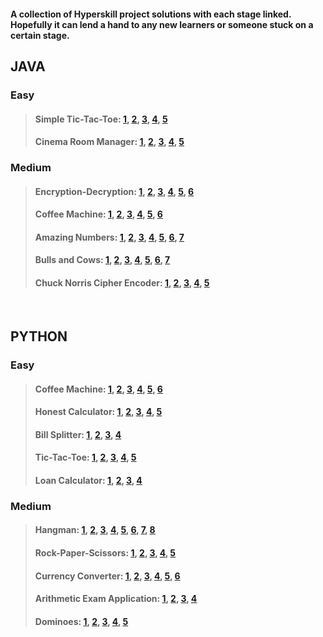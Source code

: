 #### A collection of Hyperskill project solutions with each stage linked. Hopefully it can lend a hand to any new learners or someone stuck on a certain stage.


## JAVA

### Easy
> #### Simple Tic-Tac-Toe: [1](https://github.com/PeterJSims/Hyperskill/tree/main/Java/Simple%20Tic-Tac-Toe/step1), [2](https://github.com/PeterJSims/Hyperskill/tree/main/Java/Simple%20Tic-Tac-Toe/step2), [3](https://github.com/PeterJSims/Hyperskill/tree/main/Java/Simple%20Tic-Tac-Toe/step3), [4](https://github.com/PeterJSims/Hyperskill/tree/main/Java/Simple%20Tic-Tac-Toe/step4), [5](https://github.com/PeterJSims/Hyperskill/tree/main/Java/Simple%20Tic-Tac-Toe/step5)
> #### Cinema Room Manager: [1](https://github.com/PeterJSims/Hyperskill/tree/main/Java/Cinema%20Room%20Manager/step1), [2](https://github.com/PeterJSims/Hyperskill/tree/main/Java/Cinema%20Room%20Manager/step2), [3](https://github.com/PeterJSims/Hyperskill/tree/main/Java/Cinema%20Room%20Manager/step3), [4](https://github.com/PeterJSims/Hyperskill/tree/main/Java/Cinema%20Room%20Manager/step4), [5](https://github.com/PeterJSims/Hyperskill/tree/main/Java/Cinema%20Room%20Manager/step5)

### Medium
> #### Encryption-Decryption: [1](https://github.com/PeterJSims/Hyperskill/tree/main/Java/Encryption-Decryption/step1), [2](https://github.com/PeterJSims/Hyperskill/tree/main/Java/Encryption-Decryption/step2), [3](https://github.com/PeterJSims/Hyperskill/tree/main/Java/Encryption-Decryption/step3), [4](https://github.com/PeterJSims/Hyperskill/tree/main/Java/Encryption-Decryption/step4), [5](https://github.com/PeterJSims/Hyperskill/tree/main/Java/Encryption-Decryption/step5), [6](https://github.com/PeterJSims/Hyperskill/tree/main/Java/Encryption-Decryption/step6)
> #### Coffee Machine: [1](https://github.com/PeterJSims/Hyperskill/tree/main/Java/Coffee%20Machine/step1), [2](https://github.com/PeterJSims/Hyperskill/tree/main/Java/Coffee%20Machine/step2), [3](https://github.com/PeterJSims/Hyperskill/tree/main/Java/Coffee%20Machine/step3), [4](https://github.com/PeterJSims/Hyperskill/tree/main/Java/Coffee%20Machine/step4), [5](https://github.com/PeterJSims/Hyperskill/tree/main/Java/Coffee%20Machine/step5), [6](https://github.com/PeterJSims/Hyperskill/tree/main/Java/Coffee%20Machine/step6)
> #### Amazing Numbers: [1](https://github.com/PeterJSims/Hyperskill/tree/main/Java/Amazing%20Numbers/step1), [2](https://github.com/PeterJSims/Hyperskill/tree/main/Java/Amazing%20Numbers/step2), [3](https://github.com/PeterJSims/Hyperskill/tree/main/Java/Amazing%20Numbers/step3), [4](https://github.com/PeterJSims/Hyperskill/tree/main/Java/Amazing%20Numbers/step4), [5](https://github.com/PeterJSims/Hyperskill/tree/main/Java/Amazing%20Numbers/step5), [6](https://github.com/PeterJSims/Hyperskill/tree/main/Java/Amazing%20Numbers/step6), [7](https://github.com/PeterJSims/Hyperskill/tree/main/Java/Amazing%20Numbers/step7)
> #### Bulls and Cows: [1](https://github.com/PeterJSims/Hyperskill/tree/main/Java/Bulls%20and%20Cows/step1), [2](https://github.com/PeterJSims/Hyperskill/tree/main/Java/Bulls%20and%20Cows/step2), [3](https://github.com/PeterJSims/Hyperskill/tree/main/Java/Bulls%20and%20Cows/step3), [4](https://github.com/PeterJSims/Hyperskill/tree/main/Java/Bulls%20and%20Cows/step4), [5](https://github.com/PeterJSims/Hyperskill/tree/main/Java/Bulls%20and%20Cows/step5), [6](https://github.com/PeterJSims/Hyperskill/tree/main/Java/Bulls%20and%20Cows/step6), [7](https://github.com/PeterJSims/Hyperskill/tree/main/Java/Bulls%20and%20Cows/step7)
> #### Chuck Norris Cipher Encoder: [1](https://github.com/PeterJSims/Hyperskill/tree/main/Java/Chuck%20Norris%20Cipher%20Encoder/step1), [2](https://github.com/PeterJSims/Hyperskill/tree/main/Java/Chuck%20Norris%20Cipher%20Encoder/step2), [3](https://github.com/PeterJSims/Hyperskill/tree/main/Java/Chuck%20Norris%20Cipher%20Encoder/step3), [4](https://github.com/PeterJSims/Hyperskill/tree/main/Java/Chuck%20Norris%20Cipher%20Encoder/step4), [5](https://github.com/PeterJSims/Hyperskill/tree/main/Java/Chuck%20Norris%20Cipher%20Encoder/step5)

<br/>

## PYTHON

### Easy
> #### Coffee Machine: [1](https://github.com/PeterJSims/Hyperskill/tree/main/Python/Coffee%20Machine%20-%20PYTHON/Coffee%20Machine/task/stage_1), [2](https://github.com/PeterJSims/Hyperskill/tree/main/Python/Coffee%20Machine%20-%20PYTHON/Coffee%20Machine/task/stage_2), [3](https://github.com/PeterJSims/Hyperskill/tree/main/Python/Coffee%20Machine%20-%20PYTHON/Coffee%20Machine/task/stage_3), [4](https://github.com/PeterJSims/Hyperskill/tree/main/Python/Coffee%20Machine%20-%20PYTHON/Coffee%20Machine/task/stage_4), [5](https://github.com/PeterJSims/Hyperskill/tree/main/Python/Coffee%20Machine%20-%20PYTHON/Coffee%20Machine/task/stage_5), [6](https://github.com/PeterJSims/Hyperskill/tree/main/Python/Coffee%20Machine%20-%20PYTHON/Coffee%20Machine/task/machine)
> #### Honest Calculator: [1](https://github.com/PeterJSims/Hyperskill/tree/main/Python/Honest%20Calculator%20-%20PYTHON/Honest%20Calculator/step_1), [2](https://github.com/PeterJSims/Hyperskill/tree/main/Python/Honest%20Calculator%20-%20PYTHON/Honest%20Calculator/step_2), [3](https://github.com/PeterJSims/Hyperskill/tree/main/Python/Honest%20Calculator%20-%20PYTHON/Honest%20Calculator/step_3), [4](https://github.com/PeterJSims/Hyperskill/tree/main/Python/Honest%20Calculator%20-%20PYTHON/Honest%20Calculator/step_4), [5](https://github.com/PeterJSims/Hyperskill/tree/main/Python/Honest%20Calculator%20-%20PYTHON/Honest%20Calculator/task)
> #### Bill Splitter: [1](https://github.com/PeterJSims/Hyperskill/tree/main/Python/Bill%20Splitter%20-%20PYTHON/Bill%20Splitter/step_1), [2](https://github.com/PeterJSims/Hyperskill/tree/main/Python/Bill%20Splitter%20-%20PYTHON/Bill%20Splitter/step_2), [3](https://github.com/PeterJSims/Hyperskill/tree/main/Python/Bill%20Splitter%20-%20PYTHON/Bill%20Splitter/step_3), [4](https://github.com/PeterJSims/Hyperskill/tree/main/Python/Bill%20Splitter%20-%20PYTHON/Bill%20Splitter/task)
> #### Tic-Tac-Toe: [1](https://github.com/PeterJSims/Hyperskill/tree/main/Python/Simple%20Tic-Tac-Toe%20-%20PYTHON/Simple%20Tic-Tac-Toe/step_1), [2](https://github.com/PeterJSims/Hyperskill/tree/main/Python/Simple%20Tic-Tac-Toe%20-%20PYTHON/Simple%20Tic-Tac-Toe/step_2), [3](https://github.com/PeterJSims/Hyperskill/tree/main/Python/Simple%20Tic-Tac-Toe%20-%20PYTHON/Simple%20Tic-Tac-Toe/step_3), [4](https://github.com/PeterJSims/Hyperskill/tree/main/Python/Simple%20Tic-Tac-Toe%20-%20PYTHON/Simple%20Tic-Tac-Toe/step_4), [5](https://github.com/PeterJSims/Hyperskill/tree/main/Python/Simple%20Tic-Tac-Toe%20-%20PYTHON/Simple%20Tic-Tac-Toe/task)
> #### Loan Calculator: [1](https://github.com/PeterJSims/Hyperskill/tree/main/Python/Loan%20Calculator%20-%20PYTHON/Loan%20Calculator/step_1), [2](https://github.com/PeterJSims/Hyperskill/tree/main/Python/Loan%20Calculator%20-%20PYTHON/Loan%20Calculator/step_2), [3](https://github.com/PeterJSims/Hyperskill/tree/main/Python/Loan%20Calculator%20-%20PYTHON/Loan%20Calculator/step_3), [4](https://github.com/PeterJSims/Hyperskill/tree/main/Python/Loan%20Calculator%20-%20PYTHON/Loan%20Calculator/task/creditcalc)

### Medium
> #### Hangman: [1](https://github.com/PeterJSims/Hyperskill/tree/main/Python/Hangman%20-%20PYTHON/Hangman/step_1), [2](https://github.com/PeterJSims/Hyperskill/tree/main/Python/Hangman%20-%20PYTHON/Hangman/step_2), [3](https://github.com/PeterJSims/Hyperskill/tree/main/Python/Hangman%20-%20PYTHON/Hangman/step_3), [4](https://github.com/PeterJSims/Hyperskill/tree/main/Python/Hangman%20-%20PYTHON/Hangman/step_4), [5](https://github.com/PeterJSims/Hyperskill/tree/main/Python/Hangman%20-%20PYTHON/Hangman/step_5), [6](https://github.com/PeterJSims/Hyperskill/tree/main/Python/Hangman%20-%20PYTHON/Hangman/step_6), [7](https://github.com/PeterJSims/Hyperskill/tree/main/Python/Hangman%20-%20PYTHON/Hangman/step_7), [8](https://github.com/PeterJSims/Hyperskill/tree/main/Python/Hangman%20-%20PYTHON/Hangman/task/hangman)
> #### Rock-Paper-Scissors: [1](https://github.com/PeterJSims/Hyperskill/tree/main/Python/Rock-Paper-Scissors%20-%20PYTHON/Rock-Paper-Scissors/step_1), [2](https://github.com/PeterJSims/Hyperskill/tree/main/Python/Rock-Paper-Scissors%20-%20PYTHON/Rock-Paper-Scissors/step_2), [3](https://github.com/PeterJSims/Hyperskill/tree/main/Python/Rock-Paper-Scissors%20-%20PYTHON/Rock-Paper-Scissors/step_3), [4](https://github.com/PeterJSims/Hyperskill/tree/main/Python/Rock-Paper-Scissors%20-%20PYTHON/Rock-Paper-Scissors/step_4), [5](https://github.com/PeterJSims/Hyperskill/tree/main/Python/Rock-Paper-Scissors%20-%20PYTHON/Rock-Paper-Scissors/task)
> #### Currency Converter: [1](https://github.com/PeterJSims/Hyperskill/tree/main/Python/Currency%20Converter%20-%20PYTHON/Currency%20Converter/step_1), [2](https://github.com/PeterJSims/Hyperskill/tree/main/Python/Currency%20Converter%20-%20PYTHON/Currency%20Converter/step_2), [3](https://github.com/PeterJSims/Hyperskill/tree/main/Python/Currency%20Converter%20-%20PYTHON/Currency%20Converter/step_3), [4](https://github.com/PeterJSims/Hyperskill/tree/main/Python/Currency%20Converter%20-%20PYTHON/Currency%20Converter/step_4), [5](https://github.com/PeterJSims/Hyperskill/tree/main/Python/Currency%20Converter%20-%20PYTHON/Currency%20Converter/step_5), [6](https://github.com/PeterJSims/Hyperskill/tree/main/Python/Currency%20Converter%20-%20PYTHON/Currency%20Converter/task/cconverter)
> #### Arithmetic Exam Application: [1](https://github.com/PeterJSims/Hyperskill/tree/main/Python/Arithmetic%20Exam%20Application%20-%20PYTHON/Arithmetic%20Exam%20Application/step_1), [2](https://github.com/PeterJSims/Hyperskill/tree/main/Python/Arithmetic%20Exam%20Application%20-%20PYTHON/Arithmetic%20Exam%20Application/step_2), [3](https://github.com/PeterJSims/Hyperskill/tree/main/Python/Arithmetic%20Exam%20Application%20-%20PYTHON/Arithmetic%20Exam%20Application/step_3), [4](https://github.com/PeterJSims/Hyperskill/tree/main/Python/Arithmetic%20Exam%20Application%20-%20PYTHON/Arithmetic%20Exam%20Application/task)
> #### Dominoes: [1](https://github.com/PeterJSims/Hyperskill/tree/main/Python/Dominoes%20-%20PYTHON/Dominoes/step_1), [2](https://github.com/PeterJSims/Hyperskill/tree/main/Python/Dominoes%20-%20PYTHON/Dominoes/step_2), [3](https://github.com/PeterJSims/Hyperskill/tree/main/Python/Dominoes%20-%20PYTHON/Dominoes/step_3), [4](https://github.com/PeterJSims/Hyperskill/tree/main/Python/Dominoes%20-%20PYTHON/Dominoes/step_4), [5](https://github.com/PeterJSims/Hyperskill/tree/main/Python/Dominoes%20-%20PYTHON/Dominoes/task/dominoes)









